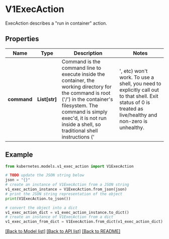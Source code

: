 # V1ExecAction

ExecAction describes a \"run in container\" action.

## Properties

Name | Type | Description | Notes
------------ | ------------- | ------------- | -------------
**command** | **List[str]** | Command is the command line to execute inside the container, the working directory for the command  is root (&#39;/&#39;) in the container&#39;s filesystem. The command is simply exec&#39;d, it is not run inside a shell, so traditional shell instructions (&#39;|&#39;, etc) won&#39;t work. To use a shell, you need to explicitly call out to that shell. Exit status of 0 is treated as live/healthy and non-zero is unhealthy. | [optional] 

## Example

```python
from kubernetes.models.v1_exec_action import V1ExecAction

# TODO update the JSON string below
json = "{}"
# create an instance of V1ExecAction from a JSON string
v1_exec_action_instance = V1ExecAction.from_json(json)
# print the JSON string representation of the object
print(V1ExecAction.to_json())

# convert the object into a dict
v1_exec_action_dict = v1_exec_action_instance.to_dict()
# create an instance of V1ExecAction from a dict
v1_exec_action_from_dict = V1ExecAction.from_dict(v1_exec_action_dict)
```
[[Back to Model list]](../README.md#documentation-for-models) [[Back to API list]](../README.md#documentation-for-api-endpoints) [[Back to README]](../README.md)


